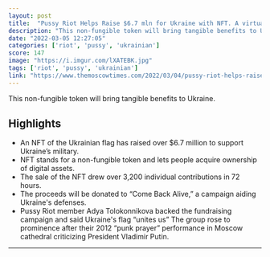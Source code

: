 ```yaml
---
layout: post
title:  "Pussy Riot Helps Raise $6.7 mln for Ukraine with NFT. A virtual flag was sold to aid the Ukrainian armed forces."
description: "This non-fungible token will bring tangible benefits to Ukraine."
date: "2022-03-05 12:27:05"
categories: ['riot', 'pussy', 'ukrainian']
score: 147
image: "https://i.imgur.com/lXATEBK.jpg"
tags: ['riot', 'pussy', 'ukrainian']
link: "https://www.themoscowtimes.com/2022/03/04/pussy-riot-helps-raise-67-mln-for-ukraine-with-nft-a76745"
---
```


This non-fungible token will bring tangible benefits to Ukraine.

## Highlights

- An NFT of the Ukrainian flag has raised over $6.7 million to support Ukraine’s military.
- NFT stands for a non-fungible token and lets people acquire ownership of digital assets.
- The sale of the NFT drew over 3,200 individual contributions in 72 hours.
- The proceeds will be donated to “Come Back Alive,” a campaign aiding Ukraine's defenses.
- Pussy Riot member Adya Tolokonnikova backed the fundraising campaign and said Ukraine's flag “unites us” The group rose to prominence after their 2012 “punk prayer” performance in Moscow cathedral criticizing President Vladimir Putin.

---
